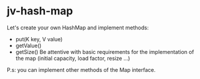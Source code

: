 # jv-hash-map
Let's create your own HashMap and implement methods:

* put(K key, V value)
* getValue()
* getSize()
Be attentive with basic requirements for the implementation of the map (initial capacity, load factor, resize ...)

P.s: you can implement other methods of the Map interface.